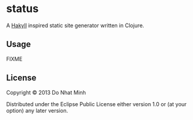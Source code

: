 # status

A [Hakyll](http://) inspired static site generator written in Clojure.

## Usage

FIXME

## License

Copyright © 2013 Do Nhat Minh

Distributed under the Eclipse Public License either version 1.0 or (at
your option) any later version.
